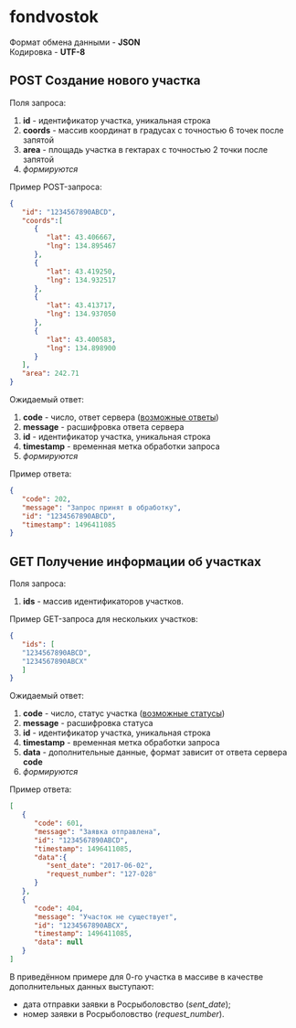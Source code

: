 # fondvostok

Формат обмена данными - **JSON**\
Кодировка - **UTF-8**

## POST Создание нового участка
Поля запроса:
1. **id** - идентификатор участка, уникальная строка
2. **coords** - массив координат в градусах с точностью 6 точек после запятой
3. **area** - площадь участка в гектарах с точностью 2 точки после запятой
4. *формируются*

Пример POST-запроса:
```json
{
   "id": "1234567890ABCD",
   "coords":[
      {
         "lat": 43.406667,
         "lng": 134.895467
      },
      {
         "lat": 43.419250,
         "lng": 134.932517
      },
      {
         "lat": 43.413717,
         "lng": 134.937050
      },
      {
         "lat": 43.400583,
         "lng": 134.898900
      }
   ],
   "area": 242.71
}
```

Ожидаемый ответ:
1. **code** - число, ответ сервера ([возможные ответы](https://github.com/khvan-innokenty/fondvostok/blob/master/CODES.md#Коды-ответов-сервера-на-запрос-создания-участка))
2. **message** - расшифровка ответа сервера 
3. **id** - идентификатор участка, уникальная строка
4. **timestamp** - временная метка обработки запроса
5. *формируются*

Пример ответа:
```json
{
   "code": 202,
   "message": "Запрос принят в обработку",
   "id": "1234567890ABCD",
   "timestamp": 1496411085
}
```

## GET Получение информации об участках
Поля запроса:
1. **ids** - массив идентификаторов участков.

Пример GET-запроса для нескольких участков:
```json
{
   "ids": [
   "1234567890ABCD",
   "1234567890ABCX"
   ]
}
```

Ожидаемый ответ:
1. **code** - число, статус участка ([возможные статусы](https://github.com/khvan-innokenty/fondvostok/blob/master/CODES.md#Статусы-участков))
2. **message** - расшифровка статуса
3. **id** - идентификатор участка, уникальная строка
4. **timestamp** - временная метка обработки запроса
5. **data** - дополнительные данные, формат зависит от ответа сервера **code**
6. *формируются*

Пример ответа:
```json
[
   {
      "code": 601,
      "message": "Заявка отправлена",
      "id": "1234567890ABCD",
      "timestamp": 1496411085,
      "data":{
         "sent_date": "2017-06-02",
         "request_number": "127-028"
      }
   },
   {
      "code": 404,
      "message": "Участок не существует",
      "id": "1234567890ABCX",
      "timestamp": 1496411085,
      "data": null
   }
]
```

В приведённом примере для 0-го участка в массиве в качестве дополнительных данных выступают:
- дата отправки заявки в Росрыболовство (*sent_date*);
- номер заявки в Росрыболовство (*request_number*).
